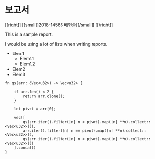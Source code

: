 # 보고서

[[right]]
[[small]]2018-14566 배현솔[[/small]]
[[/right]]

This is a sample report.

I would be using a lot of lists when writing reports.

- Elem1
  - Elem1.1
  - Elem1.2
- Elem2
- Elem3

```rust,line_num,copy_button(false)
fn qs(arr: &Vec<u32>) -> Vec<u32> {

    if arr.len() < 2 {
        return arr.clone();
    }

    let pivot = arr[0];

    vec![
        qs(arr.iter().filter(|n| n < pivot).map(|n| **n).collect::<Vec<u32>>()),
        arr.iter().filter(|n| n == pivot).map(|n| **n).collect::<Vec<u32>>(),
        qs(arr.iter().filter(|n| n < pivot).map(|n| **n).collect::<Vec<u32>>())
    ].concat()
}
```